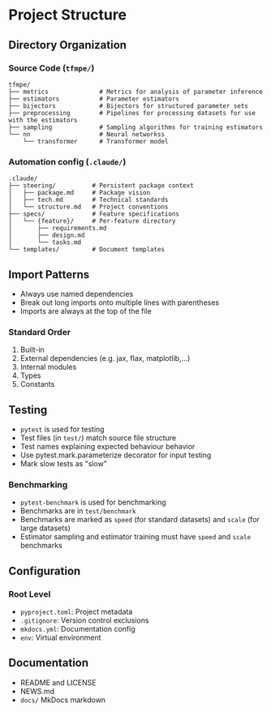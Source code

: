 # Project Structure

## Directory Organization

### Source Code (`tfmpe/`)

```
tfmpe/
├── metrics              # Metrics for analysis of parameter inference
├── estimators           # Parameter estimators
├── bijectors            # Bijectors for structured parameter sets
├── preprocessing        # Pipelines for processing datasets for use with the estimators
├── sampling             # Sampling algorithms for training estimators
└── nn                   # Neural networkss
    └── transformer      # Transformer model
```

### Automation config (`.claude/`)

```
.claude/
├── steering/          # Persistent package context
│   ├── package.md     # Package vision
│   ├── tech.md        # Technical standards
│   └── structure.md   # Project conventions
├── specs/             # Feature specifications
│   └── {feature}/     # Per-feature directory
│       ├── requirements.md
│       ├── design.md
│       └── tasks.md
└── templates/         # Document templates
```

## Import Patterns

  * Always use named dependencies
  * Break out long imports onto multiple lines with parentheses
  * Imports are always at the top of the file

### Standard Order

  1. Built-in
  2. External dependencies (e.g. jax, flax, matplotlib,...)
  3. Internal modules
  4. Types
  5. Constants

## Testing

  - `pytest` is used for testing
  - Test files (in `test/`) match source file structure
  - Test names explaining expected behaviour behavior
  - Use pytest.mark.parameterize decorator for input testing
  - Mark slow tests as "slow"

### Benchmarking

  - `pytest-benchmark` is used for benchmarking
  - Benchmarks are in `test/benchmark`
  - Benchmarks are marked as `speed` (for standard datasets) and `scale` (for large datasets)
  - Estimator sampling and estimator training must have `speed` and `scale` benchmarks

## Configuration

### Root Level
  - `pyproject.toml`: Project metadata
  - `.gitignore`: Version control exclusions
  - `mkdocs.yml`: Documentation config
  - `env`: Virtual environment

## Documentation
  - README and LICENSE
  - NEWS.md
  - `docs/` MkDocs markdown
